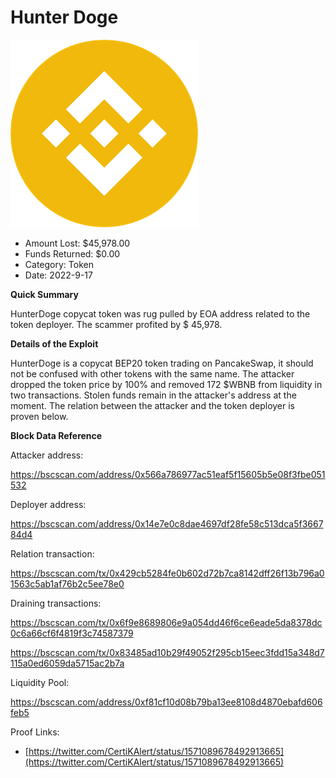 # Hunter Doge
![Hunter Doge](/rektimages/Hunter-Doge.png)
- Amount Lost: $45,978.00
- Funds Returned: $0.00
- Category: Token
- Date: 2022-9-17

**Quick Summary**

HunterDoge copycat token was rug pulled by EOA address related to the token deployer. The scammer profited by $ 45,978.

  


 **Details of the Exploit**

HunterDoge is a copycat BEP20 token trading on PancakeSwap, it should not be confused with other tokens with the same name. The attacker dropped the token price by 100% and removed 172 $WBNB from liquidity in two transactions. Stolen funds remain in the attacker's address at the moment. The relation between the attacker and the token deployer is proven below.

  


 **Block Data Reference**

Attacker address:

https://bscscan.com/address/0x566a786977ac51eaf5f15605b5e08f3fbe051532

Deployer address:

https://bscscan.com/address/0x14e7e0c8dae4697df28fe58c513dca5f366784d4

Relation transaction:

https://bscscan.com/tx/0x429cb5284fe0b602d72b7ca8142dff26f13b796a01563c5ab1af76b2c5ee78e0

Draining transactions:

https://bscscan.com/tx/0x6f9e8689806e9a054dd46f6ce6eade5da8378dc0c6a66cf6f4819f3c74587379

https://bscscan.com/tx/0x83485ad10b29f49052f295cb15eec3fdd15a348d7115a0ed6059da5715ac2b7a

Liquidity Pool:

https://bscscan.com/address/0xf81cf10d08b79ba13ee8108d4870ebafd606feb5

  



Proof Links:
- [https://twitter.com/CertiKAlert/status/1571089678492913665](https://twitter.com/CertiKAlert/status/1571089678492913665)


